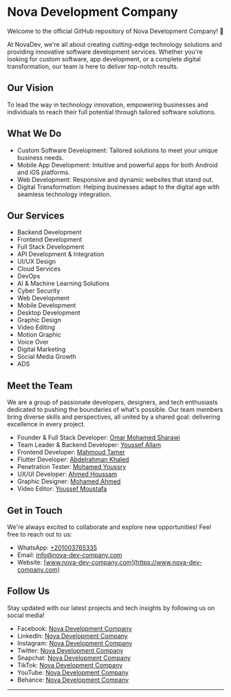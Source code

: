 # Nova Development Company
Welcome to the official GitHub repository of Nova Development Company! 🚀

At NovaDev, we're all about creating cutting-edge technology solutions and providing innovative software development services. Whether you're looking for custom software, app development, or a complete digital transformation, our team is here to deliver top-notch results.

## Our Vision
To lead the way in technology innovation, empowering businesses and individuals to reach their full potential through tailored software solutions.

## What We Do
- Custom Software Development: Tailored solutions to meet your unique business needs.
- Mobile App Development: Intuitive and powerful apps for both Android and iOS platforms.
- Web Development: Responsive and dynamic websites that stand out.
- Digital Transformation: Helping businesses adapt to the digital age with seamless technology integration.

## Our Services
- Backend Development
- Frontend Development
- Full Stack Development
- API Development & Integration
- UI/UX Design
- Cloud Services
- DevOps
- AI & Machine Learning Solutions
- Cyber Security
- Web Development
- Mobile Development
- Desktop Development
- Graphic Design
- Video Editing
- Motion Graphic
- Voice Over
- Digital Marketing
- Social Media Growth
- ADS

## Meet the Team
We are a group of passionate developers, designers, and tech enthusiasts dedicated to pushing the boundaries of what's possible. Our team members bring diverse skills and perspectives, all united by a shared goal: delivering excellence in every project.
- Founder & Full Stack Developer: [Omar Mohamed Sharawi](https://linkedin.com/in/omarmosharawi)
- Team Leader & Backend Developer: [Youssef Allam](https://www.linkedin.com/in/youssif-hassan-495697249/)
- Frontend Developer: [Mahmoud Tamer](https://www.linkedin.com/in/mahmoudtamer0/)
- Flutter Developer: [Abdelrahman Khaled](https://www.linkedin.com/in/abdelrahman-seif-94b7672b8/)
- Penetration Tester: [Mohamed Youssry](https://www.linkedin.com/in/mohamed-yousry-elsayed-23b86a230/)
- UX/UI Developer: [Ahmed Houssam](https://www.linkedin.com/in/ahmed-hossam-71a00524a/)
- Graphic Designer: [Mohamed Ahmed](https://www.facebook.com/hamo.ga.3)
- Video Editor: [Youssef Moustafa](https://www.facebook.com/Youssef.Mostafa009)

## Get in Touch
We're always excited to collaborate and explore new opportunities! Feel free to reach out to us:
- WhatsApp: [+201003765335](https://wa.me/201003765335)
- Email: info@nova-dev-company.com
- Website: [www.nova-dev-company.com](https://www.nova-dev-company.com)

## Follow Us
Stay updated with our latest projects and tech insights by following us on social media!
- Facebook: [Nova Development Company](https://www.facebook.com/novadevcom)
- LinkedIn: [Nova Development Company](https://www.linkedin.com/company/novadevcom)
- Instagram: [Nova Development Company](https://www.instagram.com/novadevcom)
- Twitter: [Nova Development Company](https://x.com/NovaDevCom)
- Snapchat: [Nova Development Company](https://www.snapchat.com/add/novadevcom)
- TikTok: [Nova Development Company](https://www.tiktok.com/@novadevcom)
- YouTube: [Nova Development Company](https://www.youtube.com/@NovaDevCom)
- Behance: [Nova Development Company](https://www.behance.net/NovaDevCom)

---
